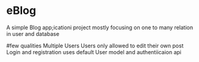 # eBlog
A simple Blog app;icationi project mostly focusing on one to many relation in user and database

#few qualities
Multiple Users
Users only allowed to edit their own post 
Login and registration uses default User model and authentiicaion api

